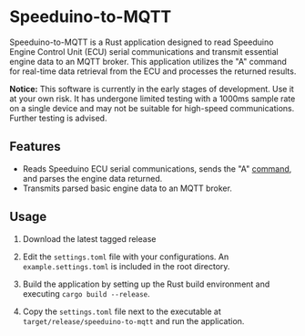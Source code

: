 # Speeduino-to-MQTT

Speeduino-to-MQTT is a Rust application designed to read Speeduino Engine Control Unit (ECU) serial communications and transmit essential engine data to an MQTT broker. This application utilizes the "A" command for real-time data retrieval from the ECU and processes the returned results.

**Notice:**
This software is currently in the early stages of development. Use it at your own risk. It has undergone limited testing with a 1000ms sample rate on a single device and may not be suitable for high-speed communications. Further testing is advised.

## Features

- Reads Speeduino ECU serial communications, sends the "A" [command](https://wiki.speeduino.com/en/reference/Interface_Protocol), and parses the engine data returned.
- Transmits parsed basic engine data to an MQTT broker.

## Usage

1. Download the latest tagged release

2. Edit the `settings.toml` file with your configurations. An `example.settings.toml` is included in the root directory.

3. Build the application by setting up the Rust build environment and executing `cargo build --release`.

4. Copy the `settings.toml` file next to the executable at `target/release/speeduino-to-mqtt` and run the application.

